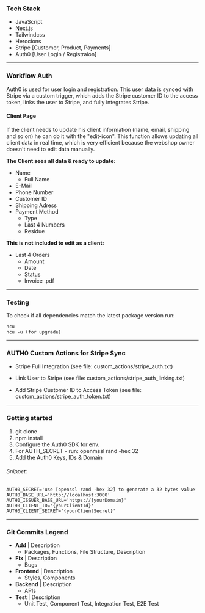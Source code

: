 ### Tech Stack

- JavaScript
- Next.js
- Tailwindcss
- Herocions
- Stripe [Customer, Product, Payments]
- Auth0 [User Login / Registraion]

---

### Workflow Auth

Auth0 is used for user login and registration. This user data is synced with Stripe via a custom trigger, which adds the Stripe customer ID to the access token, links the user to Stripe, and fully integrates Stripe.

#### Client Page

If the client needs to update his client information (name, email, shipping and so on) he can do it with the "edit-icon". This function allows updating all client data in real time, which is very efficient because the webshop owner doesn't need to edit data manually.

**The Client sees all data & ready to update:**

- Name
  - Full Name
- E-Mail
- Phone Number
- Customer ID
- Shipping Adress
- Payment Method
  - Type
  - Last 4 Numbers
  - Residue

**This is not included to edit as a client:**

- Last 4 Orders
  - Amount
  - Date
  - Status
  - Invoice .pdf

---

### Testing

To check if all dependencies match the latest package version run:

    ncu
    ncu -u (for upgrade)

---

### AUTH0 Custom Actions for Stripe Sync

- Stripe Full Integration
  (see file: custom_actions/stripe_auth.txt)

- Link User to Stripe
  (see file: custom_actions/stripe_auth_linking.txt)

- Add Stripe Customer ID to Access Token
  (see file: custom_actions/stripe_auth_token.txt)

---

### Getting started

1. git clone
2. npm install
3. Configure the Auth0 SDK for env.
4. For AUTH_SECRET - run: openmssl rand -hex 32
5. Add the Auth0 Keys, IDs & Domain

###### Snippet:

    AUTH0_SECRET='use [openssl rand -hex 32] to generate a 32 bytes value'
    AUTH0_BASE_URL='http://localhost:3000'
    AUTH0_ISSUER_BASE_URL='https://{yourDomain}'
    AUTH0_CLIENT_ID='{yourClientId}'
    AUTH0_CLIENT_SECRET='{yourClientSecret}'

---

### Git Commits Legend

- **Add** | Description
  - Packages, Functions, File Structure, Description
- **Fix** | Description
  - Bugs
- **Frontend** | Description
  - Styles, Components
- **Backend** | Description
  - APIs
- **Test** | Description
  - Unit Test, Component Test, Integration Test, E2E Test
